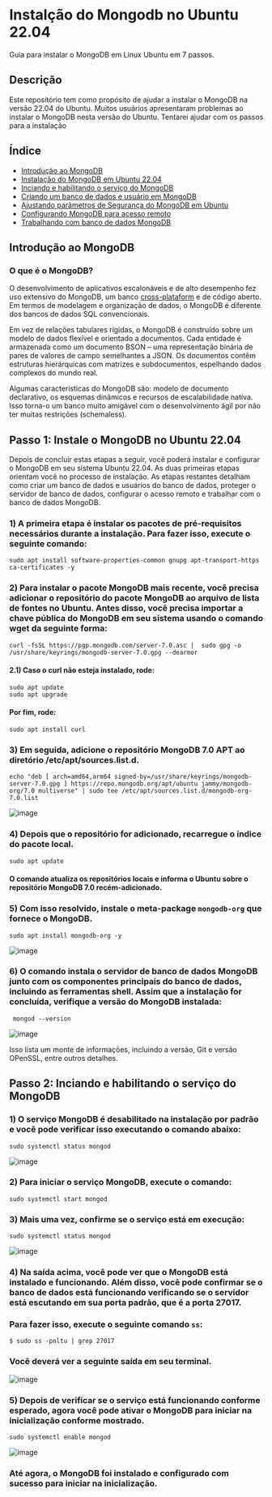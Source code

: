 # Instalção do Mongodb no Ubuntu 22.04

Guia para instalar o MongoDB em Linux Ubuntu em 7 passos.

## Descrição
Este repositório tem como propósito de ajudar a instalar o MongoDB na versão 22.04 do Ubuntu. Muitos usuários apresentaram problemas ao instalar o MongoDB nesta versão do Ubuntu. Tentarei ajudar com os passos para a instalação

<!--## Conteúdo
- **-->

## Índice
- <a href="#intro">Introdução ao MongoDB</a>
- <a href="#instalacao">Instalação do MongoDB em Ubuntu 22.04</a>
- <a href="#servico">Inciando e habilitando o serviço do MongoDB</a>
- <a href="#database">Criando um banco de dados e usuário em MongoDB</a>
- <a href="#parametros">Ajustando parâmetros de Segurança do MongoDB em Ubuntu</a>
- <a href="#remote">Configurando MongoDB para acesso remoto</a>
- <a href="#trabalhando">Trabalhando com banco de dados MongoDB</a>


<p id="intro"></p>

## Introdução ao MongoDB

### O que é o MongoDB?
O desenvolvimento de aplicativos escalonáveis e de alto desempenho fez uso extensivo do MongoDB, um banco <a href="https://www.pcperformance.com.br/glossario/o-que-e-cross-platform/">cross-plataform</a> e de código aberto. Em termos de modelagem e organização de dados, o MongoDB é diferente dos bancos de dados SQL convencionais.

Em vez de relações tabulares rígidas, o MongoDB é construído sobre um modelo de dados flexível e orientado a documentos. Cada entidade é armazenada como um documento BSON – uma representação binária de pares de valores de campo semelhantes a JSON. Os documentos contêm estruturas hierárquicas com matrizes e subdocumentos, espelhando dados complexos do mundo real.

Algumas caracteristicas do MongoDB são: modelo de documento declarativo, os esquemas dinâmicos e recursos de escalabilidade nativa. Isso torna-o um banco muito amigável com o desenvolvimento ágil por não ter muitas restrições (schemaless).

<p id="instalacao"></p>

## Passo 1: Instale o MongoDB no Ubuntu 22.04

Depois de concluir estas etapas a seguir, você poderá instalar e configurar o MongoDB em seu sistema Ubuntu 22.04. As duas primeiras etapas orientam você no processo de instalação. As etapas restantes detalham como criar um banco de dados e usuários do banco de dados, proteger o servidor de banco de dados, configurar o acesso remoto e trabalhar com o banco de dados MongoDB.

### 1) A primeira etapa é instalar os pacotes de pré-requisitos necessários durante a instalação. Para fazer isso, execute o seguinte comando:
```
sudo apt install software-properties-common gnupg apt-transport-https ca-certificates -y
```
### 2) Para instalar o pacote MongoDB mais recente, você precisa adicionar o repositório do pacote MongoDB ao arquivo de lista de fontes no Ubuntu. Antes disso, você precisa importar a chave pública do MongoDB em seu sistema usando o comando wget da seguinte forma:

```
curl -fsSL https://pgp.mongodb.com/server-7.0.asc |  sudo gpg -o /usr/share/keyrings/mongodb-server-7.0.gpg --dearmor
```
#### 2.1) Caso o curl não esteja instalado, rode:

```
sudo apt update
sudo apt upgrade
```
#### Por fim, rode:

```
sudo apt install curl
```
### 3) Em seguida, adicione o repositório MongoDB 7.0 APT ao diretório /etc/apt/sources.list.d.

```
echo "deb [ arch=amd64,arm64 signed-by=/usr/share/keyrings/mongodb-server-7.0.gpg ] https://repo.mongodb.org/apt/ubuntu jammy/mongodb-org/7.0 multiverse" | sudo tee /etc/apt/sources.list.d/mongodb-org-7.0.list
```
![image](https://github.com/martinsRossi/instalacao-mongodb/assets/101609697/9475c3a4-3966-4660-bd33-282a92bae5da)

### 4) Depois que o repositório for adicionado, recarregue o índice do pacote local.

```
sudo apt update
```
#### O comando atualiza os repositórios locais e informa o Ubuntu sobre o repositório MongoDB 7.0 recém-adicionado.

### 5) Com isso resolvido, instale o meta-package <code>mongodb-org</code> que fornece o MongoDB.

```
sudo apt install mongodb-org -y
```
![image](https://github.com/martinsRossi/instalacao-mongodb/assets/101609697/9571a1d7-56e7-41e7-bebd-e522c82fdae1)

### 6) O comando instala o servidor de banco de dados MongoDB junto com os componentes principais do banco de dados, incluindo as ferramentas shell. Assim que a instalação for concluída, verifique a versão do MongoDB instalada:

```
 mongod --version
```
![image](https://github.com/martinsRossi/instalacao-mongodb/assets/101609697/9ef7d599-aa97-4428-ada3-27c2e62b3ede)

Isso lista um monte de informações, incluindo a versão, Git e versão OPenSSL, entre outros detalhes.

<p id="servico"></p>

## Passo 2: Inciando e habilitando o serviço do MongoDB
### 1) O serviço MongoDB é desabilitado na instalação por padrão e você pode verificar isso executando o comando abaixo:
```
sudo systemctl status mongod
```
![image](https://github.com/martinsRossi/mongodb-ubuntu-22.04/assets/101609697/ef8ea699-a182-49dc-a5bb-33c700ce5e4b)

### 2) Para iniciar o serviço MongoDB, execute o comando:
```
sudo systemctl start mongod
```

### 3) Mais uma vez, confirme se o serviço está em execução:
```
sudo systemctl status mongod
```
![image](https://github.com/martinsRossi/mongodb-ubuntu-22.04/assets/101609697/3c1aa593-e19b-467f-aa9c-e3de1f6ae5b4)

### 4) Na saída acima, você pode ver que o MongoDB está instalado e funcionando. Além disso, você pode confirmar se o banco de dados está funcionando verificando se o servidor está escutando em sua porta padrão, que é a porta 27017.
### Para fazer isso, execute o seguinte comando <code>ss</code>:
```
$ sudo ss -pnltu | grep 27017
```
### Você deverá ver a seguinte saída em seu terminal.

![image](https://github.com/martinsRossi/mongodb-ubuntu-22.04/assets/101609697/ca8545ea-9735-4941-80cc-cafe863b5ec3)

### 5) Depois de verificar se o serviço está funcionando conforme esperado, agora você pode ativar o MongoDB para iniciar na inicialização conforme mostrado.
```
sudo systemctl enable mongod
```
![image](https://github.com/martinsRossi/mongodb-ubuntu-22.04/assets/101609697/693d44b1-33e1-4471-9027-53f34fa8287f)
### Até agora, o MongoDB foi instalado e configurado com sucesso para iniciar na inicialização.


<!--
<p id="database"></p>

## Criando um banco de dados e usuário em MongoDB

<p id="parametros"></p>

## Ajustando parâmetros de Segurança do MongoDB em Ubuntu

<p id="remote"></p>

## Configurando MongoDB para acesso remoto

<p id="trabalhando"></p>

## Trabalhando com banco de dados MongoDB 
-->

